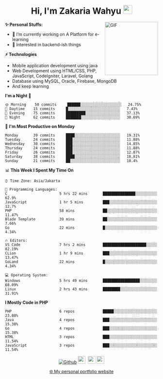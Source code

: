 <h1 align="center">Hi, I'm Zakaria Wahyu <img src="https://github.com/TheDudeThatCode/TheDudeThatCode/blob/master/Assets/Hi.gif" width="29px"></h1>

<img align="right" alt="GIF" height="175px" src="https://www.nayakapratama.co.id/wp-content/uploads/2019/07/Website-Maintenance.gif" />

**✨ Personal Stuffs:**
- 🔭 I’m currently working on A Platform for e-learning 
- 🌱 Interested in backend-ish things

**⚡ Technologies**
- Mobile application development using java
- Web Development using HTML/CSS, PHP, JavaScript, CodeIgniter, Laravel, Golang
- Database using MySQL, Oracle, Firebase, MongoDB
- And keep learning

<!--START_SECTION:waka-->
**I'm a Night 🦉** 

```text
🌞 Morning    50 commits     ██████░░░░░░░░░░░░░░░░░░░   24.75% 
🌆 Daytime    15 commits     █░░░░░░░░░░░░░░░░░░░░░░░░   7.43% 
🌃 Evening    75 commits     █████████░░░░░░░░░░░░░░░░   37.13% 
🌙 Night      62 commits     ███████░░░░░░░░░░░░░░░░░░   30.69%

```
📅 **I'm Most Productive on Monday** 

```text
Monday       39 commits     ████░░░░░░░░░░░░░░░░░░░░░   19.31% 
Tuesday      24 commits     ███░░░░░░░░░░░░░░░░░░░░░░   11.88% 
Wednesday    30 commits     ███░░░░░░░░░░░░░░░░░░░░░░   14.85% 
Thursday     24 commits     ███░░░░░░░░░░░░░░░░░░░░░░   11.88% 
Friday       26 commits     ███░░░░░░░░░░░░░░░░░░░░░░   12.87% 
Saturday     38 commits     ████░░░░░░░░░░░░░░░░░░░░░   18.81% 
Sunday       21 commits     ██░░░░░░░░░░░░░░░░░░░░░░░   10.4%

```


📊 **This Week I Spent My Time On** 

```text
⌚︎ Time Zone: Asia/Jakarta

💬 Programming Languages: 
C                        5 hrs 22 mins       ███████████████░░░░░░░░░░   62.9% 
JavaScript               1 hr 5 mins         ███░░░░░░░░░░░░░░░░░░░░░░   12.7% 
PHP                      58 mins             ██░░░░░░░░░░░░░░░░░░░░░░░   11.47% 
Blade Template           39 mins             ██░░░░░░░░░░░░░░░░░░░░░░░   7.66% 
Go                       22 mins             █░░░░░░░░░░░░░░░░░░░░░░░░   4.34%

🔥 Editors: 
VS Code                  7 hrs 2 mins        ████████████████████░░░░░   82.19% 
CLion                    1 hr 9 mins         ███░░░░░░░░░░░░░░░░░░░░░░   13.47% 
GoLand                   22 mins             █░░░░░░░░░░░░░░░░░░░░░░░░   4.34%

💻 Operating System: 
Windows                  5 hrs 49 mins       █████████████████░░░░░░░░   68.09% 
Linux                    2 hrs 43 mins       ████████░░░░░░░░░░░░░░░░░   31.91%

```

**I Mostly Code in PHP** 

```text
PHP                      6 repos             █████░░░░░░░░░░░░░░░░░░░░   23.08% 
Java                     4 repos             ███░░░░░░░░░░░░░░░░░░░░░░   15.38% 
Go                       4 repos             ███░░░░░░░░░░░░░░░░░░░░░░   15.38% 
HTML                     3 repos             ███░░░░░░░░░░░░░░░░░░░░░░   11.54% 
JavaScript               3 repos             ███░░░░░░░░░░░░░░░░░░░░░░   11.54%

```



<!--END_SECTION:waka-->

<p align="center">
<a href="https://github.com/zakariawahyu" target="_blank"><img alt="Github" src="https://img.shields.io/badge/GitHub-%2312100E.svg?&style=for-the-badge&logo=Github&logoColor=white" /></a>
<a href="https://www.twitter.com/_zakariawahyu"><img src="https://img.shields.io/badge/twitter-%231DA1F2.svg?&style=for-the-badge&logo=twitter&logoColor=white" height=25></a> 
<a href="https://www.linkedin.com/in/zakariawahyu"><img src="https://img.shields.io/badge/linkedin-%230077B5.svg?&style=for-the-badge&logo=linkedin&logoColor=white" height=25></a> 
<a href="https://www.instagram.com/_zakariawahyu"><img src="https://img.shields.io/badge/instagram-%23E4405F.svg?&style=for-the-badge&logo=instagram&logoColor=white" height=25></a></p>
<p align="center"><a href="https://www.zakariawahyu.site">🌐 My personal portfolio website</a></p>
